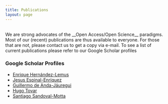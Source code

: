 ```yaml
---
title: Publications
layout: page
---
```

<br/>
We are strong advocates of the __Open Access/Open Science__ paradigms. Most of our (recent) publications are thus available to everyone. For those that are not, please contact us to get a copy via e-mail. To see a list of current publications please refer to our Google Scholar profiles

### Google Scholar Profiles
* [Enrique Hernández-Lemus](https://scholar.google.com/citations?hl=es&user=0Y6rf6YAAAAJ&view_op=list_works&sortby=pubdate)
* [Jesus Espinal-Enríquez](https://scholar.google.com.mx/citations?user=-Tr0oHQAAAAJ&hl&view_op=list_works&sortby=pubdate)
* [Guillermo de Anda-Jáuregui](https://scholar.google.com/citations?hl=es&user=PHmwH_AAAAAJ&view_op=list_works&sortby=pubdate)
* [Hugo Tovar](https://scholar.google.com.mx/citations?user=iEQS3dsAAAAJ&hl&view_op=list_works&sortby=pubdate)
* [Santiago Sandoval-Motta](https://scholar.google.com/citations?hl=es&user=1Ud8j-UAAAAJ&view_op=list_works&sortby=pubdate) 

